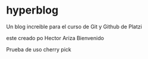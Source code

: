 # hyperblog
Un blog increible para el curso de Git y Github de Platzi

este creado po Hector Ariza
Bienvenido

Prueba de uso cherry pick

